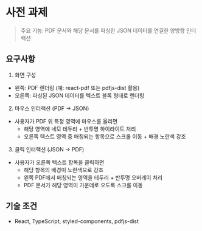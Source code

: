 # 사전 과제

> 주요 기능: PDF 문서와 해당 문서를 파싱한 JSON 데이터를 연결한 양방향 인터랙션

## 요구사항

1. 화면 구성

- 왼쪽: PDF 렌더링 (예: react-pdf 또는 pdfjs-dist 활용)
- 오른쪽: 파싱된 JSON 데이터를 텍스트 블록 형태로 렌더링

2. 마우스 인터랙션 (PDF → JSON)

- 사용자가 PDF 위 특정 영역에 마우스를 올리면
    - 해당 영역에 네모 테두리 + 반투명 하이라이트 처리
    - 오른쪽 텍스트 영역 중 매칭되는 항목으로 스크롤 이동 + 배경 노란색 강조

3. 클릭 인터랙션 (JSON → PDF)

- 사용자가 오른쪽 텍스트 항목을 클릭하면
    - 해당 항목의 배경이 노란색으로 강조
    - 왼쪽 PDF에서 매칭되는 영역을 테두리 + 반투명 오버레이 처리
    - PDF 문서가 해당 영역이 가운데로 오도록 스크롤 이동

## 기술 조건

- React, TypeScript, styled-components, pdfjs-dist
